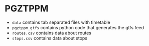 # PGZTPPM

- `data` contains tab separated files with timetable
- `pgztppm_gtfs` contains python code that generates the gtfs feed
- `routes.csv` contains data about routes
- `stops.csv` contains data about stops